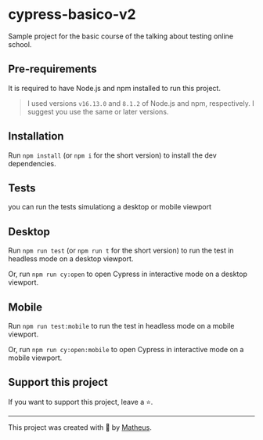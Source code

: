 # cypress-basico-v2

Sample project for the basic course of the talking about testing online school.

## Pre-requirements

It is required to have Node.js and npm installed to run this project.

> I used versions `v16.13.0` and `8.1.2` of Node.js and npm, respectively. I suggest you use the same or later versions.

## Installation

Run `npm install` (or `npm i` for the short version) to install the dev dependencies.

## Tests

you can run the tests simulationg a desktop or mobile viewport

## Desktop
Run `npm run test` (or `npm run t` for the short version) to run the test in headless mode on a desktop viewport.

Or, run `npm run cy:open` to open Cypress in interactive mode on a desktop viewport.

## Mobile

Run `npm run test:mobile` to run the test in headless mode on a mobile viewport.

Or, run `npm run cy:open:mobile` to open Cypress in interactive mode on a mobile viewport.

## Support this project

If you want to support this project, leave a ⭐.

___

This project was created with 💚 by [Matheus](https://www.linkedin.com/in/matheus-silva-160293151/).